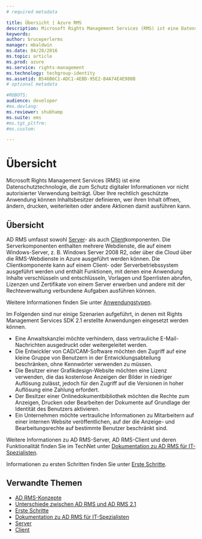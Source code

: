 ```yaml
---
# required metadata

title: Übersicht | Azure RMS
description: Microsoft Rights Management Services (RMS) ist eine Datenschutztechnologie, die zum Schutz digitaler Informationen vor nicht autorisierter Verwendung beiträgt.
keywords:
author: bruceperlerms
manager: mbaldwin
ms.date: 04/28/2016
ms.topic: article
ms.prod: azure
ms.service: rights-management
ms.technology: techgroup-identity
ms.assetid: B546B6C1-ADC1-4EBD-95E2-B4A74E4E980B
# optional metadata

#ROBOTS:
audience: developer
#ms.devlang:
ms.reviewer: shubhamp
ms.suite: ems
#ms.tgt_pltfrm:
#ms.custom:

---
```


# Übersicht

Microsoft Rights Management Services (RMS) ist eine Datenschutztechnologie, die zum Schutz digitaler Informationen vor nicht autorisierter Verwendung beiträgt. Über Ihre rechtlich geschützte Anwendung können Inhaltsbesitzer definieren, wer ihren Inhalt öffnen, ändern, drucken, weiterleiten oder andere Aktionen damit ausführen kann.

## Übersicht

AD RMS umfasst sowohl [Server](ad-rms-server.md)- als auch [Client](ad-rms-client.md)komponenten. Die Serverkomponenten enthalten mehrere Webdienste, die auf einem Windows-Server, z. B. Windows Server 2008 R2, oder über die Cloud über die RMS-Webdienste in Azure ausgeführt werden können. Die Clientkomponente kann auf einem Client- oder Serverbetriebssystem ausgeführt werden und enthält Funktionen, mit denen eine Anwendung Inhalte verschlüsseln und entschlüsseln, Vorlagen und Sperrlisten abrufen, Lizenzen und Zertifikate von einem Server erwerben und andere mit der Rechteverwaltung verbundene Aufgaben ausführen können.

Weitere Informationen finden Sie unter [Anwendungstypen](application-types.md).

Im Folgenden sind nur einige Szenarien aufgeführt, in denen mit Rights Management Services SDK 2.1 erstellte Anwendungen eingesetzt werden können.

-   Eine Anwaltskanzlei möchte verhindern, dass vertrauliche E-Mail-Nachrichten ausgedruckt oder weitergeleitet werden.
-   Die Entwickler von CAD/CAM-Software möchten den Zugriff auf eine kleine Gruppe von Benutzern in der Entwicklungsabteilung beschränken, ohne Kennwörter verwenden zu müssen.
-   Die Besitzer einer Grafikdesign-Website möchten eine Lizenz verwenden, die das kostenlose Anzeigen der Bilder in niedriger Auflösung zulässt, jedoch für den Zugriff auf die Versionen in hoher Auflösung eine Zahlung erfordert.
-   Der Besitzer einer Onlinedokumentbibliothek möchten die Rechte zum Anzeigen, Drucken oder Bearbeiten der Dokumente auf Grundlage der Identität des Benutzers aktivieren.
-   Ein Unternehmen möchte vertrauliche Informationen zu Mitarbeitern auf einer internen Website veröffentlichen, auf der die Anzeige- und Bearbeitungsrechte auf bestimmte Benutzer beschränkt sind.

Weitere Informationen zu AD RMS-Server, AD RMS-Client und deren Funktionalität finden Sie im TechNet unter [Dokumentation zu AD RMS für IT-Spezialisten](https://TechNet.Microsoft.Com/en-us/library/cc771234.aspx).

Informationen zu ersten Schritten finden Sie unter [Erste Schritte](getting-started-with-ad-rms-2-0.md).

## Verwandte Themen

* [AD RMS-Konzepte](application-types.md)
* [Unterschiede zwischen AD RMS und AD RMS 2.1](differences-between-ad-rms-and-ad-rms-2-0.md)
* [Erste Schritte](getting-started-with-ad-rms-2-0.md)
* [Dokumentation zu AD RMS für IT-Spezialisten](https://TechNet.Microsoft.Com/en-us/library/cc771234.aspx)
* [Server](ad-rms-server.md)
* [Client](ad-rms-client.md)
 

 





<!--HONumber=Apr16_HO4-->



